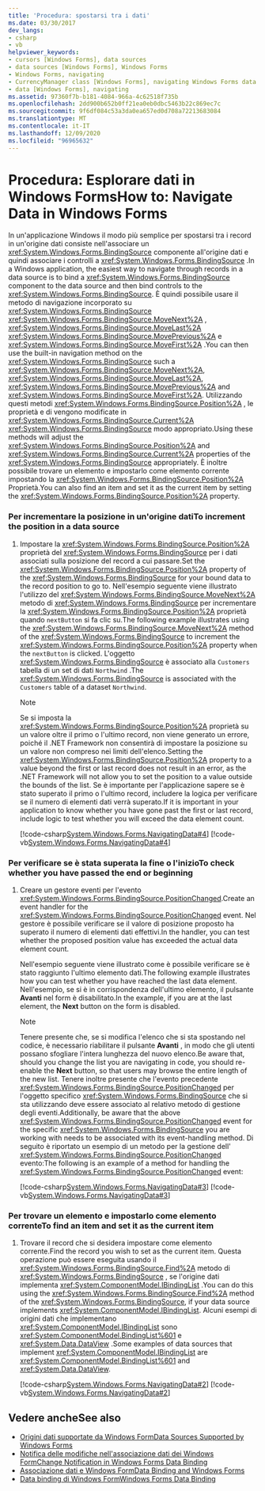 ```yaml
---
title: 'Procedura: spostarsi tra i dati'
ms.date: 03/30/2017
dev_langs:
- csharp
- vb
helpviewer_keywords:
- cursors [Windows Forms], data sources
- data sources [Windows Forms], Windows Forms
- Windows Forms, navigating
- CurrencyManager class [Windows Forms], navigating Windows Forms data
- data [Windows Forms], navigating
ms.assetid: 97360f7b-b181-4084-966a-4c62518f735b
ms.openlocfilehash: 2dd900b652b0ff21ea0eb0dbc5463b22c869ec7c
ms.sourcegitcommit: 9f6df084c53a3da0ea657ed0d708a72213683084
ms.translationtype: MT
ms.contentlocale: it-IT
ms.lasthandoff: 12/09/2020
ms.locfileid: "96965632"
---
```

# <a name="how-to-navigate-data-in-windows-forms"></a><span data-ttu-id="62ea0-102">Procedura: Esplorare dati in Windows Forms</span><span class="sxs-lookup"><span data-stu-id="62ea0-102">How to: Navigate Data in Windows Forms</span></span>
<span data-ttu-id="62ea0-103">In un'applicazione Windows il modo più semplice per spostarsi tra i record in un'origine dati consiste nell'associare un <xref:System.Windows.Forms.BindingSource> componente all'origine dati e quindi associare i controlli a <xref:System.Windows.Forms.BindingSource> .</span><span class="sxs-lookup"><span data-stu-id="62ea0-103">In a Windows application, the easiest way to navigate through records in a data source is to bind a <xref:System.Windows.Forms.BindingSource> component to the data source and then bind controls to the <xref:System.Windows.Forms.BindingSource>.</span></span> <span data-ttu-id="62ea0-104">È quindi possibile usare il metodo di navigazione incorporato su <xref:System.Windows.Forms.BindingSource> <xref:System.Windows.Forms.BindingSource.MoveNext%2A> , <xref:System.Windows.Forms.BindingSource.MoveLast%2A> <xref:System.Windows.Forms.BindingSource.MovePrevious%2A> e <xref:System.Windows.Forms.BindingSource.MoveFirst%2A> .</span><span class="sxs-lookup"><span data-stu-id="62ea0-104">You can then use the built-in navigation method on the <xref:System.Windows.Forms.BindingSource> such a <xref:System.Windows.Forms.BindingSource.MoveNext%2A>, <xref:System.Windows.Forms.BindingSource.MoveLast%2A>, <xref:System.Windows.Forms.BindingSource.MovePrevious%2A> and <xref:System.Windows.Forms.BindingSource.MoveFirst%2A>.</span></span> <span data-ttu-id="62ea0-105">Utilizzando questi metodi <xref:System.Windows.Forms.BindingSource.Position%2A> , le proprietà e di vengono modificate in <xref:System.Windows.Forms.BindingSource.Current%2A> <xref:System.Windows.Forms.BindingSource> modo appropriato.</span><span class="sxs-lookup"><span data-stu-id="62ea0-105">Using these methods will adjust the <xref:System.Windows.Forms.BindingSource.Position%2A> and <xref:System.Windows.Forms.BindingSource.Current%2A> properties of the <xref:System.Windows.Forms.BindingSource> appropriately.</span></span> <span data-ttu-id="62ea0-106">È inoltre possibile trovare un elemento e impostarlo come elemento corrente impostando la <xref:System.Windows.Forms.BindingSource.Position%2A> Proprietà.</span><span class="sxs-lookup"><span data-stu-id="62ea0-106">You can also find an item and set it as the current item by setting the <xref:System.Windows.Forms.BindingSource.Position%2A> property.</span></span>  
  
### <a name="to-increment-the-position-in-a-data-source"></a><span data-ttu-id="62ea0-107">Per incrementare la posizione in un'origine dati</span><span class="sxs-lookup"><span data-stu-id="62ea0-107">To increment the position in a data source</span></span>  
  
1. <span data-ttu-id="62ea0-108">Impostare la <xref:System.Windows.Forms.BindingSource.Position%2A> proprietà del <xref:System.Windows.Forms.BindingSource> per i dati associati sulla posizione del record a cui passare.</span><span class="sxs-lookup"><span data-stu-id="62ea0-108">Set the <xref:System.Windows.Forms.BindingSource.Position%2A> property of the <xref:System.Windows.Forms.BindingSource> for your bound data to the record position to go to.</span></span> <span data-ttu-id="62ea0-109">Nell'esempio seguente viene illustrato l'utilizzo del <xref:System.Windows.Forms.BindingSource.MoveNext%2A> metodo di <xref:System.Windows.Forms.BindingSource> per incrementare la <xref:System.Windows.Forms.BindingSource.Position%2A> proprietà quando `nextButton` si fa clic su.</span><span class="sxs-lookup"><span data-stu-id="62ea0-109">The following example illustrates using the <xref:System.Windows.Forms.BindingSource.MoveNext%2A> method of the <xref:System.Windows.Forms.BindingSource> to increment the <xref:System.Windows.Forms.BindingSource.Position%2A> property when the `nextButton` is clicked.</span></span> <span data-ttu-id="62ea0-110">L'oggetto <xref:System.Windows.Forms.BindingSource> è associato alla `Customers` tabella di un set di dati `Northwind` .</span><span class="sxs-lookup"><span data-stu-id="62ea0-110">The <xref:System.Windows.Forms.BindingSource> is associated with the `Customers` table of a dataset `Northwind`.</span></span>  
  
    > [!NOTE]
    > <span data-ttu-id="62ea0-111">Se si imposta la <xref:System.Windows.Forms.BindingSource.Position%2A> proprietà su un valore oltre il primo o l'ultimo record, non viene generato un errore, poiché il .NET Framework non consentirà di impostare la posizione su un valore non compreso nei limiti dell'elenco.</span><span class="sxs-lookup"><span data-stu-id="62ea0-111">Setting the <xref:System.Windows.Forms.BindingSource.Position%2A> property to a value beyond the first or last record does not result in an error, as the .NET Framework will not allow you to set the position to a value outside the bounds of the list.</span></span> <span data-ttu-id="62ea0-112">Se è importante per l'applicazione sapere se è stato superato il primo o l'ultimo record, includere la logica per verificare se il numero di elementi dati verrà superato.</span><span class="sxs-lookup"><span data-stu-id="62ea0-112">If it is important in your application to know whether you have gone past the first or last record, include logic to test whether you will exceed the data element count.</span></span>  
  
     [!code-csharp[System.Windows.Forms.NavigatingData#4](~/samples/snippets/csharp/VS_Snippets_Winforms/System.Windows.Forms.NavigatingData/CS/Form1.cs#4)]
     [!code-vb[System.Windows.Forms.NavigatingData#4](~/samples/snippets/visualbasic/VS_Snippets_Winforms/System.Windows.Forms.NavigatingData/VB/Form1.vb#4)]  
  
### <a name="to-check-whether-you-have-passed-the-end-or-beginning"></a><span data-ttu-id="62ea0-113">Per verificare se è stata superata la fine o l'inizio</span><span class="sxs-lookup"><span data-stu-id="62ea0-113">To check whether you have passed the end or beginning</span></span>  
  
1. <span data-ttu-id="62ea0-114">Creare un gestore eventi per l'evento <xref:System.Windows.Forms.BindingSource.PositionChanged>.</span><span class="sxs-lookup"><span data-stu-id="62ea0-114">Create an event handler for the <xref:System.Windows.Forms.BindingSource.PositionChanged> event.</span></span> <span data-ttu-id="62ea0-115">Nel gestore è possibile verificare se il valore di posizione proposto ha superato il numero di elementi dati effettivi.</span><span class="sxs-lookup"><span data-stu-id="62ea0-115">In the handler, you can test whether the proposed position value has exceeded the actual data element count.</span></span>  
  
     <span data-ttu-id="62ea0-116">Nell'esempio seguente viene illustrato come è possibile verificare se è stato raggiunto l'ultimo elemento dati.</span><span class="sxs-lookup"><span data-stu-id="62ea0-116">The following example illustrates how you can test whether you have reached the last data element.</span></span> <span data-ttu-id="62ea0-117">Nell'esempio, se si è in corrispondenza dell'ultimo elemento, il pulsante **Avanti** nel form è disabilitato.</span><span class="sxs-lookup"><span data-stu-id="62ea0-117">In the example, if you are at the last element, the **Next** button on the form is disabled.</span></span>  
  
    > [!NOTE]
    > <span data-ttu-id="62ea0-118">Tenere presente che, se si modifica l'elenco che si sta spostando nel codice, è necessario riabilitare il pulsante **Avanti** , in modo che gli utenti possano sfogliare l'intera lunghezza del nuovo elenco.</span><span class="sxs-lookup"><span data-stu-id="62ea0-118">Be aware that, should you change the list you are navigating in code, you should re-enable the **Next** button, so that users may browse the entire length of the new list.</span></span> <span data-ttu-id="62ea0-119">Tenere inoltre presente che l'evento precedente <xref:System.Windows.Forms.BindingSource.PositionChanged> per l'oggetto specifico <xref:System.Windows.Forms.BindingSource> che si sta utilizzando deve essere associato al relativo metodo di gestione degli eventi.</span><span class="sxs-lookup"><span data-stu-id="62ea0-119">Additionally, be aware that the above <xref:System.Windows.Forms.BindingSource.PositionChanged> event for the specific <xref:System.Windows.Forms.BindingSource> you are working with needs to be associated with its event-handling method.</span></span> <span data-ttu-id="62ea0-120">Di seguito è riportato un esempio di un metodo per la gestione dell' <xref:System.Windows.Forms.BindingSource.PositionChanged> evento:</span><span class="sxs-lookup"><span data-stu-id="62ea0-120">The following is an example of a method for handling the <xref:System.Windows.Forms.BindingSource.PositionChanged> event:</span></span>  
  
     [!code-csharp[System.Windows.Forms.NavigatingData#3](~/samples/snippets/csharp/VS_Snippets_Winforms/System.Windows.Forms.NavigatingData/CS/Form1.cs#3)]
     [!code-vb[System.Windows.Forms.NavigatingData#3](~/samples/snippets/visualbasic/VS_Snippets_Winforms/System.Windows.Forms.NavigatingData/VB/Form1.vb#3)]  
  
### <a name="to-find-an-item-and-set-it-as-the-current-item"></a><span data-ttu-id="62ea0-121">Per trovare un elemento e impostarlo come elemento corrente</span><span class="sxs-lookup"><span data-stu-id="62ea0-121">To find an item and set it as the current item</span></span>  
  
1. <span data-ttu-id="62ea0-122">Trovare il record che si desidera impostare come elemento corrente.</span><span class="sxs-lookup"><span data-stu-id="62ea0-122">Find the record you wish to set as the current item.</span></span> <span data-ttu-id="62ea0-123">Questa operazione può essere eseguita usando il <xref:System.Windows.Forms.BindingSource.Find%2A> metodo di <xref:System.Windows.Forms.BindingSource> , se l'origine dati implementa <xref:System.ComponentModel.IBindingList> .</span><span class="sxs-lookup"><span data-stu-id="62ea0-123">You can do this using the <xref:System.Windows.Forms.BindingSource.Find%2A> method of the <xref:System.Windows.Forms.BindingSource>, if your data source implements <xref:System.ComponentModel.IBindingList>.</span></span> <span data-ttu-id="62ea0-124">Alcuni esempi di origini dati che implementano <xref:System.ComponentModel.IBindingList> sono <xref:System.ComponentModel.BindingList%601> e <xref:System.Data.DataView> .</span><span class="sxs-lookup"><span data-stu-id="62ea0-124">Some examples of data sources that implement <xref:System.ComponentModel.IBindingList> are <xref:System.ComponentModel.BindingList%601> and <xref:System.Data.DataView>.</span></span>  
  
     [!code-csharp[System.Windows.Forms.NavigatingData#2](~/samples/snippets/csharp/VS_Snippets_Winforms/System.Windows.Forms.NavigatingData/CS/Form1.cs#2)]
     [!code-vb[System.Windows.Forms.NavigatingData#2](~/samples/snippets/visualbasic/VS_Snippets_Winforms/System.Windows.Forms.NavigatingData/VB/Form1.vb#2)]  
  
## <a name="see-also"></a><span data-ttu-id="62ea0-125">Vedere anche</span><span class="sxs-lookup"><span data-stu-id="62ea0-125">See also</span></span>

- [<span data-ttu-id="62ea0-126">Origini dati supportate da Windows Form</span><span class="sxs-lookup"><span data-stu-id="62ea0-126">Data Sources Supported by Windows Forms</span></span>](data-sources-supported-by-windows-forms.md)
- [<span data-ttu-id="62ea0-127">Notifica delle modifiche nell'associazione dati dei Windows Form</span><span class="sxs-lookup"><span data-stu-id="62ea0-127">Change Notification in Windows Forms Data Binding</span></span>](change-notification-in-windows-forms-data-binding.md)
- [<span data-ttu-id="62ea0-128">Associazione dati e Windows Form</span><span class="sxs-lookup"><span data-stu-id="62ea0-128">Data Binding and Windows Forms</span></span>](data-binding-and-windows-forms.md)
- [<span data-ttu-id="62ea0-129">Data binding di Windows Form</span><span class="sxs-lookup"><span data-stu-id="62ea0-129">Windows Forms Data Binding</span></span>](windows-forms-data-binding.md)
